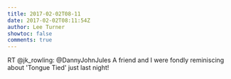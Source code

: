```yaml
---
title: 2017-02-02T08-11
date: 2017-02-02T08:11:54Z
author: Lee Turner
showtoc: false
comments: true
---
```


RT @jk_rowling: @DannyJohnJules A friend and I were fondly reminiscing about 'Tongue Tied' just last night!

